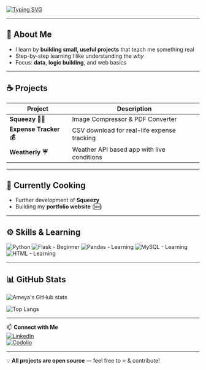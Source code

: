 <!-- Typing Intro (pixel font, simplified) -->
[![Typing SVG](https://readme-typing-svg.herokuapp.com?font=VT323&size=35&pause=800&color=00F7FF&center=true&vCenter=true&width=700&lines=Hi%2C+I'm+Ameya+Kulkarni;I+learn+by+building+useful+projects)](https://git.io/typing-svg)

---

## 👋 About Me
- I learn by **building small, useful projects** that teach me something real  
- Step-by-step learning I like understanding the *why*  
- Focus: **data**, **logic building**, and web basics

---

## ☕ Projects  

| Project | Description |
|---------|-------------|
| **Squeezy 🍋‍🟩** | Image Compressor & PDF Converter 
| **Expense Tracker 💰** | CSV download for real-life expense tracking 
| **Weatherly ☔** | Weather API based app with live conditions 

---

## 🍳 Currently Cooking
- Further development of **Squeezy**  
- Building my **portfolio website** (🆕)

---

## ⚙️ Skills & Learning
![Python](https://img.shields.io/badge/Python-3776AB?style=for-the-badge&logo=python&logoColor=white)
![Flask - Beginner](https://img.shields.io/badge/Flask-Beginner-000000?style=for-the-badge&logo=flask&logoColor=white)
![Pandas - Learning](https://img.shields.io/badge/Pandas-Learning-150458?style=for-the-badge&logo=pandas&logoColor=white)
![MySQL - Learning](https://img.shields.io/badge/MySQL-Learning-4479A1?style=for-the-badge&logo=mysql&logoColor=white)
![HTML - Learning](https://img.shields.io/badge/HTML-Learning-E34F26?style=for-the-badge&logo=html5&logoColor=white)

---


## 📊 GitHub Stats

![Ameya's GitHub stats](https://github-readme-stats.vercel.app/api?username=Ameya79&show_icons=true&theme=tokyonight&hide_border=true&count_private=true)

![Top Langs](https://github-readme-stats.vercel.app/api/top-langs/?username=Ameya79&layout=compact&theme=tokyonight&hide_border=true)



---

📫 **Connect with Me**  
[![LinkedIn](https://img.shields.io/badge/LinkedIn-0A66C2?style=for-the-badge&logo=linkedin&logoColor=white)](https://www.linkedin.com/in/ameya-kulkarni-a31b74246)  
[![Codolio](https://img.shields.io/badge/Codolio-FF5722?style=for-the-badge)](https://codolio.com/profile/Ameya%20Kulkarni)

---

💡 **All projects are open source** — feel free to ⭐ & contribute!
